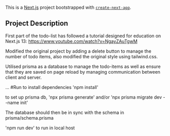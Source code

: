 This is a [Next.js](https://nextjs.org/) project bootstrapped with [`create-next-app`](https://github.com/vercel/next.js/tree/canary/packages/create-next-app).

## Project Description

First part of the todo-list has followed a tutorial designed for education on Next.js 13: https://www.youtube.com/watch?v=NgayZAuTgwM

Modified the original project by adding a delete button to manage the number of todo items, also modified the original style using tailwind.css.

Utilised prisma as a database to manage the todo-items as well as ensure that they are saved on page reload by managing communication between
client and server.

...
#Run to install dependencies
'npm install'

to set up prisma db, 'npx prisma generate' and/or 'npx prisma migrate dev --name init'

The database should then be in sync with the schema in prisma/schema.prisma

'npm run dev' to run in local host

